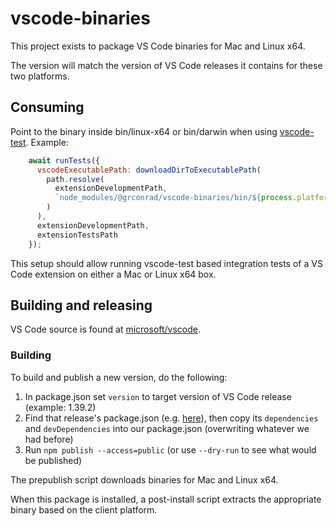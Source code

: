 # vscode-binaries

This project exists to package VS Code binaries for Mac and Linux x64.

The version will match the version of VS Code releases it contains for these two platforms.

## Consuming

Point to the binary inside bin/linux-x64 or bin/darwin when using [vscode-test](https://github.com/microsoft/vscode-test).
Example:

```js
    await runTests({
      vscodeExecutablePath: downloadDirToExecutablePath(
        path.resolve(
          extensionDevelopmentPath,
          `node_modules/@grconrad/vscode-binaries/bin/${process.platform === "darwin" ? "darwin" : "linux-x64"}`
        )
      ),
      extensionDevelopmentPath,
      extensionTestsPath
    });
```

This setup should allow running vscode-test based integration tests of a VS Code extension on either a Mac or Linux x64 box.

## Building and releasing

VS Code source is found at [microsoft/vscode](https://github.com/microsoft/vscode).

### Building

To build and publish a new version, do the following:

1. In package.json set `version` to target version of VS Code release (example: 1.39.2)
2. Find that release's package.json (e.g. [here](https://github.com/microsoft/vscode/blob/1.39.2/package.json)), then copy its `dependencies` and `devDependencies` into our package.json (overwriting whatever we had before)
3. Run `npm publish --access=public` (or use `--dry-run` to see what would be published)

The prepublish script downloads binaries for Mac and Linux x64.

When this package is installed, a post-install script extracts the appropriate binary based on the client platform.
